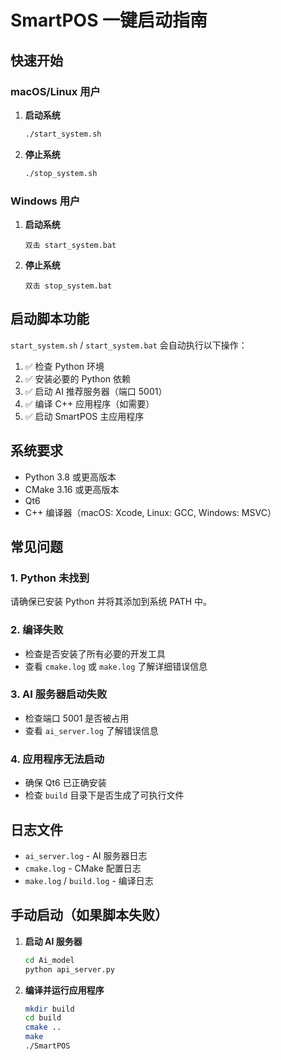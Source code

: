 # SmartPOS 一键启动指南

## 快速开始

### macOS/Linux 用户

1. **启动系统**
   ```bash
   ./start_system.sh
   ```

2. **停止系统**
   ```bash
   ./stop_system.sh
   ```

### Windows 用户

1. **启动系统**
   ```
   双击 start_system.bat
   ```

2. **停止系统**
   ```
   双击 stop_system.bat
   ```

## 启动脚本功能

`start_system.sh` / `start_system.bat` 会自动执行以下操作：

1. ✅ 检查 Python 环境
2. ✅ 安装必要的 Python 依赖
3. ✅ 启动 AI 推荐服务器（端口 5001）
4. ✅ 编译 C++ 应用程序（如需要）
5. ✅ 启动 SmartPOS 主应用程序

## 系统要求

- Python 3.8 或更高版本
- CMake 3.16 或更高版本
- Qt6
- C++ 编译器（macOS: Xcode, Linux: GCC, Windows: MSVC）

## 常见问题

### 1. Python 未找到
请确保已安装 Python 并将其添加到系统 PATH 中。

### 2. 编译失败
- 检查是否安装了所有必要的开发工具
- 查看 `cmake.log` 或 `make.log` 了解详细错误信息

### 3. AI 服务器启动失败
- 检查端口 5001 是否被占用
- 查看 `ai_server.log` 了解错误信息

### 4. 应用程序无法启动
- 确保 Qt6 已正确安装
- 检查 `build` 目录下是否生成了可执行文件

## 日志文件

- `ai_server.log` - AI 服务器日志
- `cmake.log` - CMake 配置日志
- `make.log` / `build.log` - 编译日志

## 手动启动（如果脚本失败）

1. **启动 AI 服务器**
   ```bash
   cd Ai_model
   python api_server.py
   ```

2. **编译并运行应用程序**
   ```bash
   mkdir build
   cd build
   cmake ..
   make
   ./SmartPOS
   ``` 